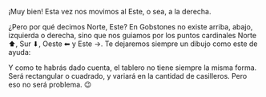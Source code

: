 ¡Muy bien! Esta vez nos movimos al Este, o sea, a la derecha. 

¿Pero por qué decimos Norte, Este? En Gobstones no existe arriba, abajo, izquierda o derecha, sino que nos guiamos por los puntos cardinales Norte ⬆, Sur ⬇, Oeste ⬅ y Este →. Te dejaremos siempre un dibujo como este de ayuda:



Y como te habrás dado cuenta, el tablero no tiene siempre la misma forma. Será rectangular o cuadrado, y variará en la cantidad de casilleros. Pero eso no será problema. :wink: 
